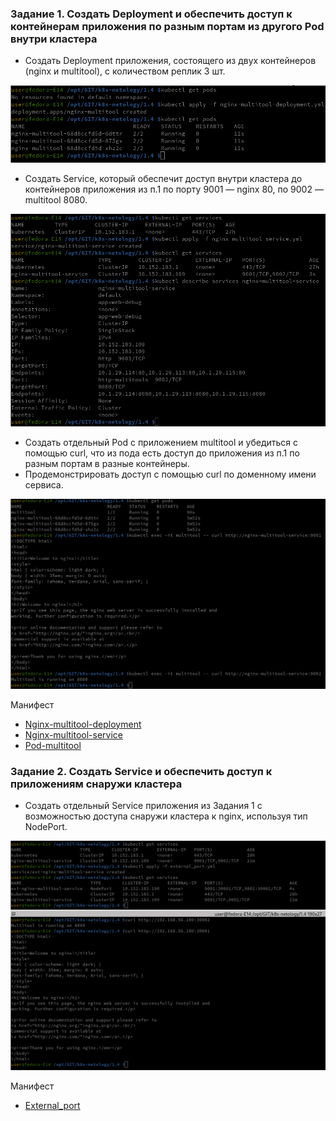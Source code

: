 ### Задание 1. Создать Deployment и обеспечить доступ к контейнерам приложения по разным портам из другого Pod внутри кластера

- Создать Deployment приложения, состоящего из двух контейнеров (nginx и multitool), с количеством реплик 3 шт.

![alt text](1.png)

- Создать Service, который обеспечит доступ внутри кластера до контейнеров приложения из п.1 по порту 9001 — nginx 80, по 9002 — multitool 8080.

![alt text](2.png)

- Создать отдельный Pod с приложением multitool и убедиться с помощью curl, что из пода есть доступ до приложения из п.1 по разным портам в разные контейнеры.
- Продемонстрировать доступ с помощью curl по доменному имени сервиса.

![alt text](3.png)

Манифест
- [Nginx-multitool-deployment](nginx-multitool-deployment.yml)
- [Nginx-multitool-service](nginx-multitool-service.yml)
- [Pod-multitool](pod-multitool.yml)

### Задание 2. Создать Service и обеспечить доступ к приложениям снаружи кластера

- Создать отдельный Service приложения из Задания 1 с возможностью доступа снаружи кластера к nginx, используя тип NodePort.

![alt text](4.png)

Манифест
- [External_port](external_port.yml)